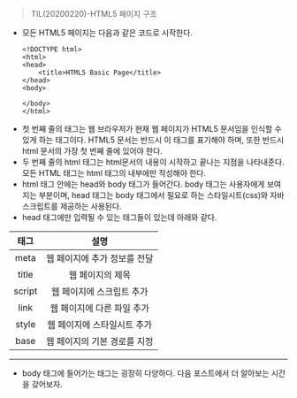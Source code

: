 > TIL(20200220)-HTML5 페이지 구조 

- 모든 HTML5 페이지는 다음과 같은 코드로 시작한다.
    ```
    <!DOCTYPE html>
    <html>
    <head>
        <title>HTML5 Basic Page</title>
    </head>
    <body>

    </body>
    </html>
    ```
- 첫 번째 줄의 태그는 웹 브라우저가 현재 웹 페이지가 HTML5 문서임을 인식할 수 있게 하는 태그이다. HTML5 문서는 반드시 이 태그를 표기해야 하며, 또한 반드시 html 문서의 가장 첫 번째 줄에 있어야 한다.
- 두 번째 줄의 html 태그는 html문서의 내용이 시작하고 끝나는 지점을 나타내준다. 모든 HTML 태그는 html 태그의 내부에만 작성해야 한다. 
- html 태그 안에는 head와 body 태그가 들어간다. body 태그는 사용자에게 보여지는 부분이며, head 태그는 body 태그에서 필요로 하는 스타일시트(css)와 자바스크립트를 제공하는 사용된다. 
- head 태그에만 입력될 수 있는 태그들이 있는데 아래와 같다. 

태그    |    설명
:---:  |   :---:
meta| 웹 페이지에 추가 정보를 전달
title| 웹 페이지의 제목
script| 웹 페이지에 스크립트 추가 
link| 웹 페이지에 다른 파일 추가 
style| 웹 페이지에 스타일시트 추가 
base| 웹 페이지의 기본 경로를 지정 

---

- body 태그에 들어가는 태그는 굉장히 다양하다. 다음 포스트에서 더 알아보는 시간을 갖어보자.

